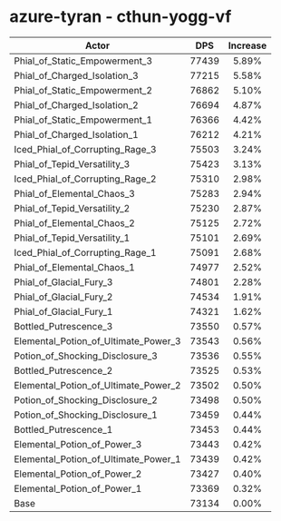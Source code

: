 # azure-tyran - cthun-yogg-vf
| Actor | DPS | Increase |
|---|:---:|:---:|
|Phial_of_Static_Empowerment_3|77439|5.89%|
|Phial_of_Charged_Isolation_3|77215|5.58%|
|Phial_of_Static_Empowerment_2|76862|5.10%|
|Phial_of_Charged_Isolation_2|76694|4.87%|
|Phial_of_Static_Empowerment_1|76366|4.42%|
|Phial_of_Charged_Isolation_1|76212|4.21%|
|Iced_Phial_of_Corrupting_Rage_3|75503|3.24%|
|Phial_of_Tepid_Versatility_3|75423|3.13%|
|Iced_Phial_of_Corrupting_Rage_2|75310|2.98%|
|Phial_of_Elemental_Chaos_3|75283|2.94%|
|Phial_of_Tepid_Versatility_2|75230|2.87%|
|Phial_of_Elemental_Chaos_2|75125|2.72%|
|Phial_of_Tepid_Versatility_1|75101|2.69%|
|Iced_Phial_of_Corrupting_Rage_1|75091|2.68%|
|Phial_of_Elemental_Chaos_1|74977|2.52%|
|Phial_of_Glacial_Fury_3|74801|2.28%|
|Phial_of_Glacial_Fury_2|74534|1.91%|
|Phial_of_Glacial_Fury_1|74321|1.62%|
|Bottled_Putrescence_3|73550|0.57%|
|Elemental_Potion_of_Ultimate_Power_3|73543|0.56%|
|Potion_of_Shocking_Disclosure_3|73536|0.55%|
|Bottled_Putrescence_2|73525|0.53%|
|Elemental_Potion_of_Ultimate_Power_2|73502|0.50%|
|Potion_of_Shocking_Disclosure_2|73498|0.50%|
|Potion_of_Shocking_Disclosure_1|73459|0.44%|
|Bottled_Putrescence_1|73453|0.44%|
|Elemental_Potion_of_Power_3|73443|0.42%|
|Elemental_Potion_of_Ultimate_Power_1|73439|0.42%|
|Elemental_Potion_of_Power_2|73427|0.40%|
|Elemental_Potion_of_Power_1|73369|0.32%|
|Base|73134|0.00%|
